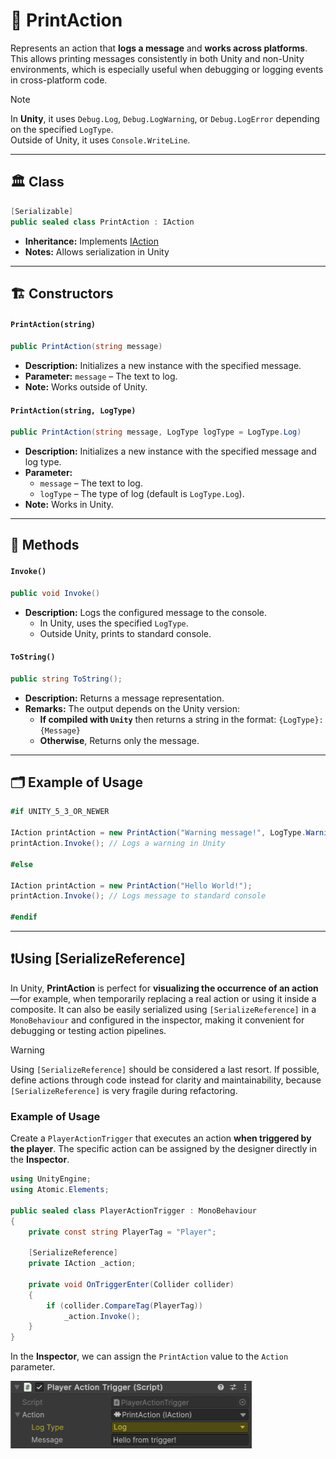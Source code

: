 # 🧩 PrintAction

Represents an action that **logs a message** and **works across platforms**. This allows printing
messages consistently in both Unity and non-Unity
environments, which is especially useful when debugging or logging events in cross-platform code.

> [!NOTE]
> In **Unity**, it uses `Debug.Log`, `Debug.LogWarning`, or `Debug.LogError` depending on the specified `LogType`.
> <br> Outside of Unity, it uses `Console.WriteLine`.

---

## 🏛️ Class

```csharp
[Serializable]
public sealed class PrintAction : IAction
```

- **Inheritance:** Implements [IAction](IAction.md)
- **Notes:** Allows serialization in Unity

---

## 🏗️ Constructors

#### `PrintAction(string)`

```csharp
public PrintAction(string message)
```

- **Description:** Initializes a new instance with the specified message.
- **Parameter:** `message` – The text to log.
- **Note:** Works outside of Unity.

#### `PrintAction(string, LogType)`

```csharp
public PrintAction(string message, LogType logType = LogType.Log)
```

- **Description:** Initializes a new instance with the specified message and log type.
- **Parameter:**
    - `message` – The text to log.
    - `logType` – The type of log (default is `LogType.Log`).
- **Note:** Works in Unity.

---

## 🏹 Methods

#### `Invoke()`

```csharp
public void Invoke()
```

- **Description:** Logs the configured message to the console.
    - In Unity, uses the specified `LogType`.
    - Outside Unity, prints to standard console.

#### `ToString()`

```csharp
public string ToString();
```

- **Description:** Returns a message representation.
- **Remarks:** The output depends on the Unity version:
    - **If compiled with `Unity`** then returns a string in the format: `{LogType}: {Message}`
    - **Otherwise**, Returns only the message.

---

## 🗂 Example of Usage

```csharp
#if UNITY_5_3_OR_NEWER

IAction printAction = new PrintAction("Warning message!", LogType.Warning);
printAction.Invoke(); // Logs a warning in Unity

#else

IAction printAction = new PrintAction("Hello World!");
printAction.Invoke(); // Logs message to standard console

#endif
```

---

## ❗️Using [SerializeReference]

In Unity, **PrintAction** is perfect for **visualizing the occurrence of an action**—for example, when temporarily
replacing a real action or using it inside a composite. It can also be easily serialized using `[SerializeReference]` in
a `MonoBehaviour` and configured in the inspector, making it convenient for debugging or testing action pipelines.

> [!WARNING]
> Using `[SerializeReference]` should be considered a last resort. If possible, define actions through code instead for
> clarity and maintainability, because `[SerializeReference]` is very fragile during refactoring.

### Example of Usage

Create a `PlayerActionTrigger` that executes an action **when triggered by the player**. The specific action can be
assigned by the designer directly in the **Inspector**.

```csharp
using UnityEngine;
using Atomic.Elements;

public sealed class PlayerActionTrigger : MonoBehaviour
{
    private const string PlayerTag = "Player";
    
    [SerializeReference] 
    private IAction _action;

    private void OnTriggerEnter(Collider collider)
    {
        if (collider.CompareTag(PlayerTag))
            _action.Invoke();
    }
}
```

In the **Inspector**, we can assign the `PrintAction` value to the `Action` parameter.

<img src="../../Images/PlayerActionTrigger_PrintAction.png" alt="img.png" width="386" height="108">
